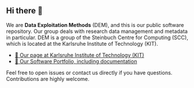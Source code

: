 ## Hi there 👋

We are **Data Exploitation Methods** (DEM), and this is our public software repository. Our group deals with research data management and metadata in particular. DEM is a group of the Steinbuch Centre for Computing (SCC), which is located at the Karlsruhe Institute of Technology (KIT).

- [🔎 Our page at Karlsruhe Institute of Technology (KIT)](https://www.scc.kit.edu/en/aboutus/dem.php)
- [🚀 Our Software Portfolio, including documentation](https://kit-data-manager.github.io/webpage/)

Feel free to open issues or contact us directly if you have questions. Contributions are highly welcome.

<!--

**Here are some ideas to get you started:**

🙋‍♀️ A short introduction - what is your organization all about?
🌈 Contribution guidelines - how can the community get involved?
👩‍💻 Useful resources - where can the community find your docs? Is there anything else the community should know?
🍿 Fun facts - what does your team eat for breakfast?
🧙 Remember, you can do mighty things with the power of [Markdown](https://docs.github.com/github/writing-on-github/getting-started-with-writing-and-formatting-on-github/basic-writing-and-formatting-syntax)
-->
